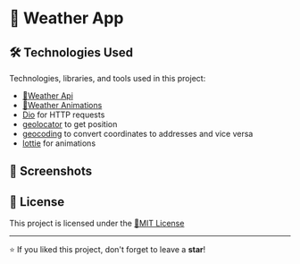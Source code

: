 # 📌 Weather App

## 🛠 Technologies Used

Technologies, libraries, and tools used in this project:

- [🔹Weather Api](https://openweathermap.org/api)
- [🔹Weather Animations](https://lottiefiles.com/vdr0uy2wwsoljqtc)
- [Dio](https://pub.dev/packages/dio) for HTTP requests
- [geolocator](https://pub.dev/packages/geolocator) to get position
- [geocoding](https://pub.dev/packages/geocoding) to convert coordinates to addresses and vice versa
- [lottie](https://pub.dev/packages/lottie) for animations

## 📸 Screenshots


## 📄 License

This project is licensed under the [🔹MIT License](https://github.com/Cyberobo/Video-Downloader/blob/main/License.txt)

---

⭐ If you liked this project, don't forget to leave a **star**!
